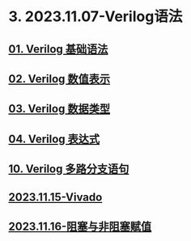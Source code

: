 # 3. 2023.11.07-Verilog语法

## [01. Verilog 基础语法](2023.11.07-Verilog语法/01.Verilog%20基础语法.md)

## [02. Verilog 数值表示](2023.11.07-Verilog语法/02.Verilog%20数值表示.md)

## [03. Verilog 数据类型](2023.11.07-Verilog语法/03.Verilog%20数据类型.md)

## [04. Verilog 表达式](2023.11.07-Verilog语法/04.Verilog%20表达式.md)

## [10. Verilog 多路分支语句](2023.11.07-Verilog语法/10.Verilog%20多路分支语句.md)

## [2023.11.15-Vivado](2023.11.07-Verilog语法/2023.11.15-Vivado.md)
## [2023.11.16-阻塞与非阻塞赋值](2023.11.07-Verilog语法/2023.11.16-阻塞与非阻塞赋值.md)